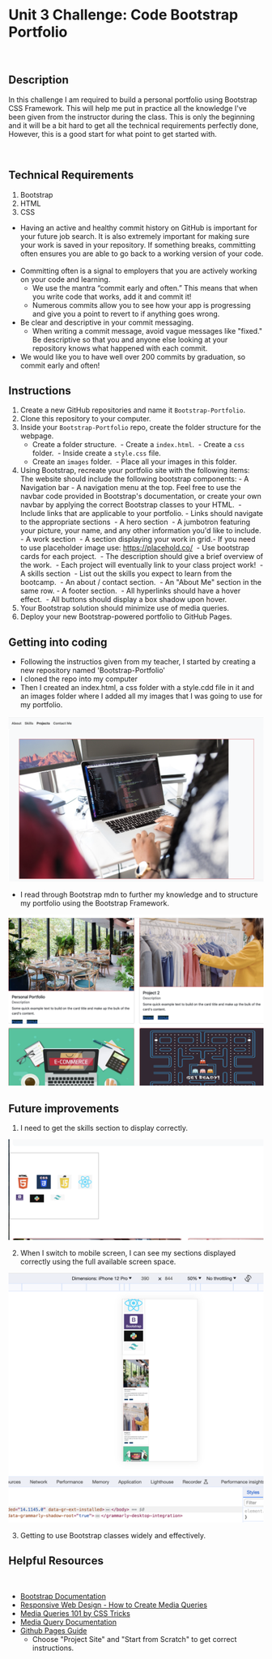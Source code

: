 # Unit 3 Challenge: Code Bootstrap Portfolio

​

## Description

In this challenge I am required to build a personal portfolio using Bootstrap CSS Framework. This will help me put in practice all the knowledge I've been given from the instructor during the class. This is only the beginning and it will be a bit hard to get all the technical requirements perfectly done, However, this is a good start for what point to get started with.

​

## Technical Requirements

1. Bootstrap
2. HTML
3. CSS

- Having an active and healthy commit history on GitHub is important for your future job search. It is also extremely important for making sure your work is saved in your repository. If something breaks, committing often ensures you are able to go back to a working version of your code.
  ​
- Committing often is a signal to employers that you are actively working on your code and learning.
  ​
  - We use the mantra “commit early and often.” This means that when you write code that works, add it and commit it!
    ​
  - Numerous commits allow you to see how your app is progressing and give you a point to revert to if anything goes wrong.
    ​
- Be clear and descriptive in your commit messaging.
  ​
  - When writing a commit message, avoid vague messages like "fixed." Be descriptive so that you and anyone else looking at your repository knows what happened with each commit.
    ​
- We would like you to have well over 200 commits by graduation, so commit early and often!
  ​

## Instructions

1.  Create a new GitHub repositories and name it `Bootstrap-Portfolio`.
    ​
2.  Clone this repository to your computer.
    ​
3.  Inside your `Bootstrap-Portfolio` repo, create the folder structure for the webpage.
    - Create a folder structure.
      ​ - Create a `index.html`.
      ​ - Create a `css` folder.
      ​ - Inside create a `style.css` file.
      ​
    - Create an `images` folder.
      ​ - Place all your images in this folder.
      ​
4.  Using Bootstrap, recreate your portfolio site with the following items:
    ​
    The website should include the following bootstrap components:
    ​ - A Navigation bar - A navigation menu at the top. Feel free to use the navbar code provided in Bootstrap's documentation, or create your own navbar by applying the correct Bootstrap classes to your HTML.
    ​ - Include links that are applicable to your portfolio. - Links should navigate to the appropriate sections
    ​ - A hero section
    ​ - A jumbotron featuring your picture, your name, and any other information you'd like to include.
    ​ - A work section
    ​ - A section displaying your work in grid.
    ​ - If you need to use placeholder image use: https://placehold.co/
    ​ - Use bootstrap cards for each project.
    ​ - The description should give a brief overview of the work.
    ​ - Each project will eventually link to your class project work!
    ​ - A skills section
    ​ - List out the skills you expect to learn from the bootcamp.
    ​ - An about / contact section.
    ​ - An "About Me" section in the same row. - A footer section.
    ​ - All hyperlinks should have a hover effect.
    ​ - All buttons should display a box shadow upon hover.
    ​
5.  Your Bootstrap solution should minimize use of media queries.
    ​
6.  Deploy your new Bootstrap-powered portfolio to GitHub Pages.

## Getting into coding

- Following the instructios given from my teacher, I started by creating a new repository named 'Bootstrap-Portfolio'
- I cloned the repo into my computer
- Then I created an index.html, a css folder with a style.cdd file in it and an images folder where I added all my images that I was going to use for my portfolio.

![Alt text](<Screenshot 2023-12-12 at 18.15.22.png>)

- I read through Bootstrap mdn to further my knowledge and to structure my portfolio using the Bootstrap Framework.

![Alt text](<Screenshot 2023-12-12 at 18.15.11.png>)

## Future improvements

1. I need to get the skills section to display correctly​.

![Alt text](<Screenshot 2023-12-12 at 18.12.50.png>)

2. When I switch to mobile screen, I can see my sections displayed correctly using the full available screen space.

![Alt text](<Screenshot 2023-12-12 at 18.14.04.png>)

3. Getting to use Bootstrap classes widely and effectively.

## Helpful Resources

​

- [Bootstrap Documentation](https://getbootstrap.com/docs/5.3/getting-started/introduction/)
  ​
- [Responsive Web Design - How to Create Media Queries](https://www.youtube.com/watch?v=5xzaGSYd7jM)
  ​
- [Media Queries 101 by CSS Tricks](https://css-tricks.com/css-media-queries/)
  ​
- [Media Query Documentation](https://www.w3schools.com/css/css_rwd_mediaqueries.asp)
  ​
- [Github Pages Guide](https://pages.github.com/)
  ​
  - Choose "Project Site" and "Start from Scratch" to get correct instructions.
